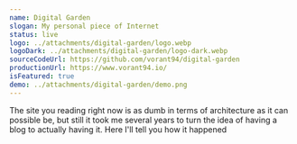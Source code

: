 ```yaml
---
name: Digital Garden
slogan: My personal piece of Internet
status: live
logo: ../attachments/digital-garden/logo.webp
logoDark: ../attachments/digital-garden/logo-dark.webp
sourceCodeUrl: https://github.com/vorant94/digital-garden
productionUrl: https://www.vorant94.io/
isFeatured: true
demo: ../attachments/digital-garden/demo.png
---
```


The site you reading right now is as dumb in terms of architecture as it can possible be, but still it took me several years to turn the idea of having a blog to actually having it. Here I'll tell you how it happened

